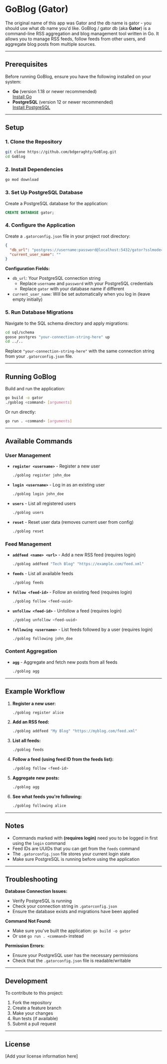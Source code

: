 # GoBlog (Gator)
The original name of this app was Gator and the db name is gator - you should use what db name you'd like.
GoBlog / gator db (aka **Gator**) is a command-line RSS aggregation and blog management tool written in Go. It allows you to manage RSS feeds, follow feeds from other users, and aggregate blog posts from multiple sources.

---

## Prerequisites

Before running GoBlog, ensure you have the following installed on your system:

- **Go** (version 1.18 or newer recommended)  
  [Install Go](https://golang.org/doc/install)
- **PostgreSQL** (version 12 or newer recommended)  
  [Install PostgreSQL](https://www.postgresql.org/download/)

---

## Setup

### 1. Clone the Repository

```sh
git clone https://github.com/bdgeraghty/GoBlog.git
cd GoBlog
```

### 2. Install Dependencies

```sh
go mod download
```

### 3. Set Up PostgreSQL Database

Create a PostgreSQL database for the application:

```sql
CREATE DATABASE gator;
```

### 4. Configure the Application

Create a `.gatorconfig.json` file in your project root directory:

```json
{
  "db_url": "postgres://username:password@localhost:5432/gator?sslmode=disable",
  "current_user_name": ""
}
```

**Configuration Fields:**
- `db_url`: Your PostgreSQL connection string
  - Replace `username` and `password` with your PostgreSQL credentials
  - Replace `gator` with your database name if different
- `current_user_name`: Will be set automatically when you log in (leave empty initially)

### 5. Run Database Migrations

Navigate to the SQL schema directory and apply migrations:

```sh
cd sql/schema
goose postgres "your-connection-string-here" up
cd ../..
```

Replace `"your-connection-string-here"` with the same connection string from your `.gatorconfig.json` file.

---

## Running GoBlog

Build and run the application:

```sh
go build -o gator
./goblog <command> [arguments]
```

Or run directly:

```sh
go run . <command> [arguments]
```

---

## Available Commands

### User Management

- **`register <username>`** - Register a new user
  ```sh
  ./goblog register john_doe
  ```

- **`login <username>`** - Log in as an existing user
  ```sh
  ./goblog login john_doe
  ```

- **`users`** - List all registered users
  ```sh
  ./goblog users
  ```

- **`reset`** - Reset user data (removes current user from config)
  ```sh
  ./goblog reset
  ```

### Feed Management

- **`addfeed <name> <url>`** - Add a new RSS feed (requires login)
  ```sh
  ./goblog addfeed "Tech Blog" "https://example.com/feed.xml"
  ```

- **`feeds`** - List all available feeds
  ```sh
  ./goblog feeds
  ```

- **`follow <feed-id>`** - Follow an existing feed (requires login)
  ```sh
  ./goblog follow <feed-uuid>
  ```

- **`unfollow <feed-id>`** - Unfollow a feed (requires login)
  ```sh
  ./goblog unfollow <feed-uuid>
  ```

- **`following <username>`** - List feeds followed by a user (requires login)
  ```sh
  ./goblog following john_doe
  ```

### Content Aggregation

- **`agg`** - Aggregate and fetch new posts from all feeds
  ```sh
  ./goblog agg
  ```

---

## Example Workflow

1. **Register a new user:**
   ```sh
   ./goblog register alice
   ```

2. **Add an RSS feed:**
   ```sh
   ./goblog addfeed "My Blog" "https://myblog.com/feed.xml"
   ```

3. **List all feeds:**
   ```sh
   ./goblog feeds
   ```

4. **Follow a feed (using feed ID from the feeds list):**
   ```sh
   ./goblog follow <feed-id>
   ```

5. **Aggregate new posts:**
   ```sh
   ./goblog agg
   ```

6. **See what feeds you're following:**
   ```sh
   ./goblog following alice
   ```

---

## Notes

- Commands marked with **(requires login)** need you to be logged in first using the `login` command
- Feed IDs are UUIDs that you can get from the `feeds` command
- The `.gatorconfig.json` file stores your current login state
- Make sure PostgreSQL is running before using the application

---

## Troubleshooting

**Database Connection Issues:**
- Verify PostgreSQL is running
- Check your connection string in `.gatorconfig.json`
- Ensure the database exists and migrations have been applied

**Command Not Found:**
- Make sure you've built the application: `go build -o gator`
- Or use `go run . <command>` instead

**Permission Errors:**
- Ensure your PostgreSQL user has the necessary permissions
- Check that the `.gatorconfig.json` file is readable/writable

---

## Development

To contribute to this project:

1. Fork the repository
2. Create a feature branch
3. Make your changes
4. Run tests (if available)
5. Submit a pull request

---

## License

[Add your license information here]